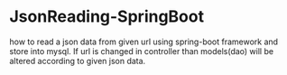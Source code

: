 # JsonReading-SpringBoot
how to read a json data from given url using spring-boot framework and store into mysql.
If url is changed in controller than models(dao) will be altered according to given json data.
